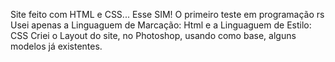 Site feito com HTML e CSS...
Esse SIM! O primeiro teste em programação rs
Usei apenas a Linguaguem de Marcação: Html e a Linguaguem de Estilo: CSS 
Criei o Layout do site, no Photoshop, usando como base, alguns modelos já existentes.
